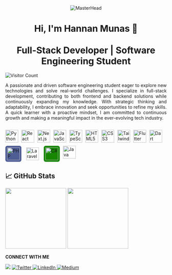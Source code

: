 <div align="center">
    <img src="https://github.com/HannanLK/HannanLK/blob/8b3b887f65635acc58d4eaf70afbf8d85f38a0ef/Gif%20Video.gif" alt="MasterHead" />
</div>

<h1 align="center" >Hi, I'm Hannan Munas 👋 <br><br> Full-Stack Developer | Software Engineering Student </h1>

![Visitor Count](https://visitor-badge.laobi.icu/badge?page_id=hannanlk.hannanlk)

<p align="justify">A passionate and driven software engineering student eager to explore new technologies and solve real-world challenges. I specialize in full-stack development, contributing to both frontend and backend solutions while continuously expanding my knowledge. With strategic thinking and adaptability, I embrace innovation and seek opportunities to refine my skills. A quick learner with a proactive mindset, I am committed to continuous growth and making a meaningful impact in the ever-evolving tech industry. </p>

##

<div style="display: flex; flex-wrap: wrap; gap: 10px;">
  <!-- Top Row -->
  <img src="https://cdn.jsdelivr.net/gh/devicons/devicon/icons/python/python-original.svg" width="40" alt="Python" title="Python"/>
  <img src="https://cdn.jsdelivr.net/gh/devicons/devicon/icons/react/react-original.svg" width="40" alt="React" title="React"/>
  <img src="https://cdn.jsdelivr.net/gh/devicons/devicon/icons/nextjs/nextjs-original.svg" width="40" alt="Next.js" title="Next.js"/>
  <img src="https://cdn.jsdelivr.net/gh/devicons/devicon/icons/javascript/javascript-original.svg" width="40" alt="JavaScript" title="JavaScript"/>
  <img src="https://cdn.jsdelivr.net/gh/devicons/devicon/icons/typescript/typescript-plain.svg" width="40" alt="TypeScript" title="TypeScript"/>

  <!-- Frontend -->
  <img src="https://cdn.jsdelivr.net/gh/devicons/devicon/icons/html5/html5-plain.svg" width="40" alt="HTML5" title="HTML5"/>
  <img src="https://cdn.jsdelivr.net/gh/devicons/devicon/icons/css3/css3-plain.svg" width="40" alt="CSS3" title="CSS3"/>
  <img src="https://cdn.jsdelivr.net/gh/devicons/devicon/icons/tailwindcss/tailwindcss-plain.svg" width="40" alt="Tailwind CSS" title="Tailwind CSS"/>

  <!-- Mobile / Dart -->
  <img src="https://cdn.jsdelivr.net/gh/devicons/devicon/icons/flutter/flutter-original.svg" width="40" alt="Flutter" title="Flutter"/>
  <img src="https://cdn.jsdelivr.net/gh/devicons/devicon/icons/dart/dart-plain.svg" width="40" alt="Dart" title="Dart"/>

  <!-- Backend / Server -->
  <img src="https://cdn.jsdelivr.net/gh/devicons/devicon/icons/php/php-plain.svg" width="40" alt="PHP" title="PHP" style="background-color:#4F5D95; padding:5px; border-radius:6px"/>
  <img src="https://cdn.jsdelivr.net/gh/devicons/devicon/icons/laravel/laravel-original.svg" width="40" alt="Laravel" title="Laravel" style="background-color:white; padding:5px; border-radius:6px"/>
  <img src="https://cdn.jsdelivr.net/gh/devicons/devicon/icons/csharp/csharp-plain.svg" width="40" alt="C#" title="C#" style="background-color:#178600; padding:5px; border-radius:6px"/>

  <!-- Moved Java to end -->
  <img src="https://cdn.jsdelivr.net/gh/devicons/devicon/icons/java/java-plain.svg" width="40" alt="Java" title="Java"/>
</div>


##

## 📈 GitHub Stats
<div align="left">
    <img height="190em" src="https://github-readme-stats.vercel.app/api?username=hannanlk&show_icons=true&theme=radical&include_all_commits=true&count_private=true"/>
    <img height="190em" src="https://github-readme-stats.vercel.app/api/top-langs/?username=hannanlk&layout=compact&theme=radical"/>
</div>

<p><strong>CONNECT WITH ME</strong></p>

<p>
<a href="mailto:hannanmunas76@gmail.com"><img src="https://img.shields.io/badge/Gmail-D14836?style=for-the-badge&logo=gmail&logoColor=white"/></a>
<a href="https://x.com/hannanmunas">
<img src="https://img.shields.io/badge/Twitter-000000.svg?style=for-the-badge&logo=X&logoColor=white" alt="Twitter">
</a>
<a href="https://lk.linkedin.com/in/hannanlk">
<img src="https://img.shields.io/badge/LinkedIn-%230077B5.svg?&style=for-the-badge&logo=linkedin&logoColor=white" alt="LinkedIn">
</a>
<a href="https://medium.com/@hannanlk">
<img src="https://img.shields.io/badge/Medium-000000?style=for-the-badge&logo=medium&logoColor=white" alt="Medium">
</a>
</p>

<!--
**HannanLK/HannanLK** is a ✨ _special_ ✨ repository because its `README.md` (this file) appears on your GitHub profile.

Here are some ideas to get you started:

- 🔭 I’m currently working on ...
- 🌱 I’m currently learning ...
- 👯 I’m looking to collaborate on ...
- 🤔 I’m looking for help with ...
- 💬 Ask me about ...
- 📫 How to reach me: ...
- 😄 Pronouns: ...
- ⚡ Fun fact: ...
-->
